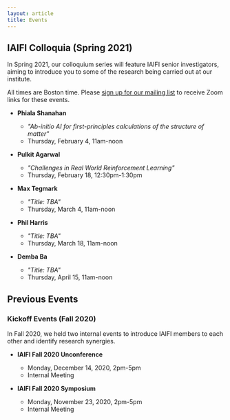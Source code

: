 ```yaml
---
layout: article
title: Events
---
```


## IAIFI Colloquia (Spring 2021)

In Spring 2021, our colloquium series will feature IAIFI senior investigators, aiming to introduce you to some of the research being carried out at our institute.

All times are Boston time.  Please [sign up for our mailing list](http://mailman.mit.edu/mailman/listinfo/iaifi-news) to receive Zoom links for these events.


  * **Phiala Shanahan**
    * *"Ab-initio AI for first-principles calculations of the structure of matter"*
    * Thursday, February 4, 11am-noon

  * **Pulkit Agarwal**
    * *"Challenges in Real World Reinforcement Learning"*
    * Thursday, February 18, 12:30pm-1:30pm

  * **Max Tegmark**
    * *"Title: TBA"*
    * Thursday, March 4, 11am-noon

  * **Phil Harris**
    * *"Title: TBA"*
    * Thursday, March 18, 11am-noon

  * **Demba Ba**
    * *"Title: TBA"*
    * Thursday, April 15, 11am-noon


## Previous Events

### Kickoff Events (Fall 2020)

In Fall 2020, we held two internal events to introduce IAIFI members to each other and identify research synergies.

  * **IAIFI Fall 2020 Unconference**
    * Monday, December 14, 2020, 2pm-5pm
    * Internal Meeting 

  * **IAIFI Fall 2020 Symposium**
    * Monday, November 23, 2020, 2pm-5pm
    * Internal Meeting 

